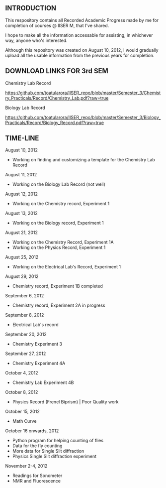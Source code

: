 INTRODUCTION
--

This respository contains all Recorded Academic Progress made by me for completion of courses @ IISER M, that I've shared.

I hope to make all the information accessable for assisting, in whichever way, anyone who's interested.

Although this repository was created on August 10, 2012, I would gradually upload all the usable information from the previous years for completion.

DOWNLOAD LINKS FOR 3rd SEM
--

Chemistry Lab Record

https://github.com/toatularora/IISER_repo/blob/master/Semester_3/Chemistry_Practicals/Record/Chemistry_Lab.pdf?raw=true


Biology Lab Record

https://github.com/toatularora/IISER_repo/blob/master/Semester_3/Biology_Practicals/Record/Biology_Record.pdf?raw=true


TIME-LINE
--

August 10, 2012
* Working on finding and customizing a template for the Chemistry Lab Record

August 11, 2012
* Working on the Biology Lab Record (not well)

August 12, 2012
* Working on the Chemistry record, Experiment 1

August 13, 2012
* Working on the Biology record, Experiment 1

August 21, 2012
* Working on the Chemistry Record, Experiment 1A
* Working on the Physics Record, Experiment 1

August 25, 2012
* Working on the Electrical Lab's Record, Experiment 1

August 29, 2012
* Chemistry record, Experiment 1B completed

September 6, 2012
* Chemistry record, Experiment 2A in progress

September 8, 2012
* Electrical Lab's record

September 20, 2012
* Chemistry Experiment 3

September 27, 2012
* Chemistry Experiment 4A

October 4, 2012
* Chemistry Lab Experiment 4B

October 8, 2012
* Physics Record (Frenel Biprism) | Poor Quality work

October 15, 2012
* Math Curve

October 16 onwards, 2012
* Python program for helping counting of flies
* Data for the fly counting
* More data for Single Slit diffraction
* Physics Single Slit diffraction experiment

November 2-4, 2012
* Readings for Sonometer
* NMR and Fluorescence